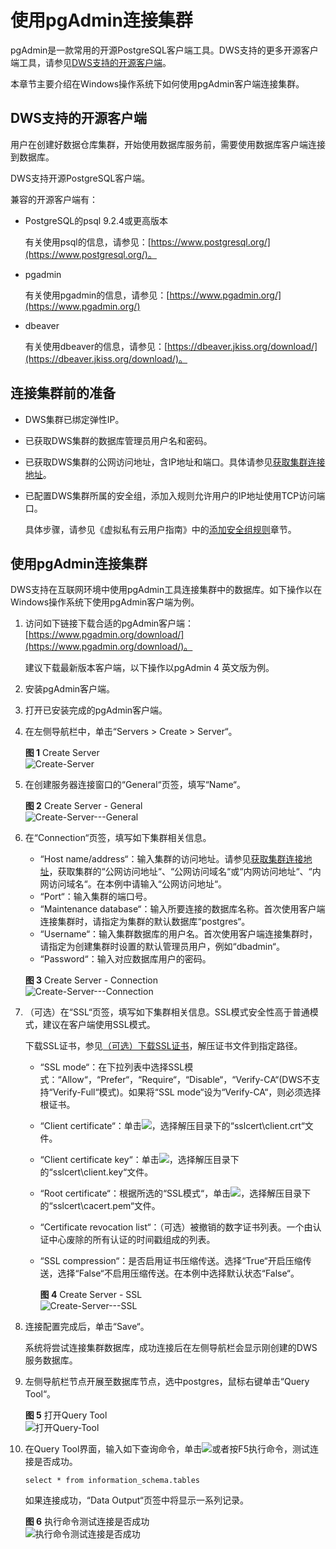# 使用pgAdmin连接集群<a name="dws_01_0090"></a>

pgAdmin是一款常用的开源PostgreSQL客户端工具。DWS支持的更多开源客户端工具，请参见[DWS支持的开源客户端](使用pgAdmin连接集群.md#section6082040915224)。

本章节主要介绍在Windows操作系统下如何使用pgAdmin客户端连接集群。

## DWS支持的开源客户端<a name="section6082040915224"></a>

用户在创建好数据仓库集群，开始使用数据库服务前，需要使用数据库客户端连接到数据库。

DWS支持开源PostgreSQL客户端。

兼容的开源客户端有：

-   PostgreSQL的psql 9.2.4或更高版本

    有关使用psql的信息，请参见：[https://www.postgresql.org/](https://www.postgresql.org/)。

-   pgadmin

    有关使用pgadmin的信息，请参见：[https://www.pgadmin.org/](https://www.pgadmin.org/)

-   dbeaver

    有关使用dbeaver的信息，请参见：[https://dbeaver.jkiss.org/download/](https://dbeaver.jkiss.org/download/)。


## 连接集群前的准备<a name="section5781841515252"></a>

-   DWS集群已绑定弹性IP。
-   已获取DWS集群的数据库管理员用户名和密码。
-   已获取DWS集群的公网访问地址，含IP地址和端口。具体请参见[获取集群连接地址](获取集群连接地址.md)。
-   已配置DWS集群所属的安全组，添加入规则允许用户的IP地址使用TCP访问端口。

    具体步骤，请参见《虚拟私有云用户指南》中的[添加安全组规则](https://support.huaweicloud.com/usermanual-vpc/zh-cn_topic_0030969470.html)章节。


## 使用pgAdmin连接集群<a name="section2825650154610"></a>

DWS支持在互联网环境中使用pgAdmin工具连接集群中的数据库。如下操作以在Windows操作系统下使用pgAdmin客户端为例。

1.  访问如下链接下载合适的pgAdmin客户端：[https://www.pgadmin.org/download/](https://www.pgadmin.org/download/)。

    建议下载最新版本客户端，以下操作以pgAdmin 4 英文版为例。

2.  安装pgAdmin客户端。
3.  打开已安装完成的pgAdmin客户端。
4.  在左侧导航栏中，单击“Servers \> Create \> Server“。

    **图 1**  Create Server<a name="fig4135152881614"></a>  
    ![](figures/Create-Server.png "Create-Server")

5.  在创建服务器连接窗口的“General“页签，填写“Name“。

    **图 2**  Create Server - General<a name="fig963819507256"></a>  
    ![](figures/Create-Server---General.png "Create-Server---General")

6.  在“Connection“页签，填写如下集群相关信息。

    -   “Host name/address“：输入集群的访问地址。请参见[获取集群连接地址](获取集群连接地址.md)，获取集群的“公网访问地址“、“公网访问域名“或“内网访问地址“、“内网访问域名“。在本例中请输入“公网访问地址“。
    -   “Port“：输入集群的端口号。
    -   “Maintenance database“：输入所要连接的数据库名称。首次使用客户端连接集群时，请指定为集群的默认数据库“postgres“。
    -   “Username“：输入集群数据库的用户名。首次使用客户端连接集群时，请指定为创建集群时设置的默认管理员用户，例如“dbadmin“。
    -   “Password“：输入对应数据库用户的密码。

    **图 3**  Create Server - Connection<a name="fig6345703119"></a>  
    ![](figures/Create-Server---Connection.png "Create-Server---Connection")

7.  （可选）在“SSL“页签，填写如下集群相关信息。SSL模式安全性高于普通模式，建议在客户端使用SSL模式。

    下载SSL证书，参见[（可选）下载SSL证书](（可选）下载SSL证书.md)，解压证书文件到指定路径。

    -   “SSL mode“：在下拉列表中选择SSL模式：“Allow“，“Prefer“，“Require“，“Disable“，“Verify-CA“\(DWS不支持“Verify-Full“模式\)。如果将“SSL mode“设为“Verify-CA“，则必须选择根证书。
    -   “Client certificate“：单击![](figures/icon_dws_pg_login_set_parm.png)，选择解压目录下的“sslcert\\client.crt“文件。
    -   “Client certificate key“：单击![](figures/icon_dws_pg_login_set_parm.png)，选择解压目录下的“sslcert\\client.key“文件。
    -   “Root certificate“：根据所选的“SSL模式“，单击![](figures/icon_dws_pg_login_set_parm.png)，选择解压目录下的“sslcert\\cacert.pem“文件。
    -   “Certificate revocation list“：（可选）被撤销的数字证书列表。一个由认证中心废除的所有认证的时间戳组成的列表。
    -   “SSL compression“：是否启用证书压缩传送。选择“True“开启压缩传送，选择“False“不启用压缩传送。在本例中选择默认状态“False“。

        **图 4**  Create Server - SSL<a name="fig42341644105716"></a>  
        ![](figures/Create-Server---SSL.png "Create-Server---SSL")

8.  连接配置完成后，单击“Save“。

    系统将尝试连接集群数据库，成功连接后在左侧导航栏会显示刚创建的DWS服务数据库。

9.  左侧导航栏节点开展至数据库节点，选中postgres，鼠标右键单击“Query Tool“。

    **图 5**  打开Query Tool<a name="fig1929235674320"></a>  
    ![](figures/打开Query-Tool.png "打开Query-Tool")

10. 在Query Tool界面，输入如下查询命令，单击![](figures/icon_dws_excute_sql.png)或者按F5执行命令，测试连接是否成功。

    ```
    select * from information_schema.tables
    ```

    如果连接成功，“Data Output“页签中将显示一系列记录。

    **图 6**  执行命令测试连接是否成功<a name="fig76754330557"></a>  
    ![](figures/执行命令测试连接是否成功.png "执行命令测试连接是否成功")


